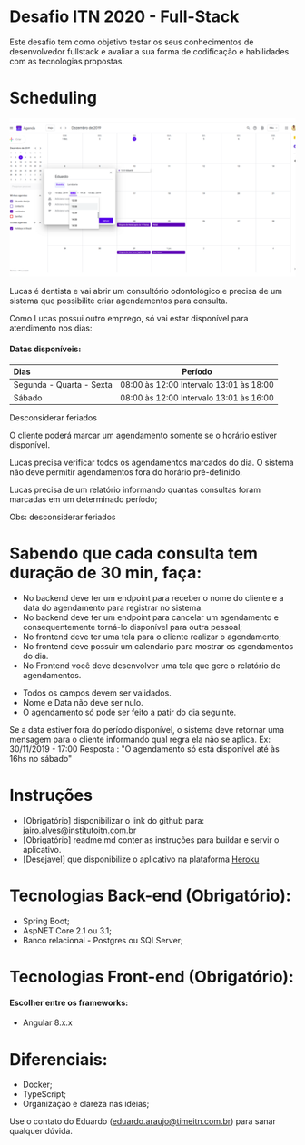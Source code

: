 # Desafio ITN 2020 - Full-Stack

Este desafio tem como objetivo testar os seus conhecimentos de desenvolvedor fullstack e avaliar a sua forma de codificação e habilidades com as tecnologias propostas.

# Scheduling

![Scheduling](/assets/calendar.png)

Lucas é dentista e vai abrir um consultório odontológico e precisa de um sistema que possibilite criar agendamentos para consulta.

Como Lucas possui outro emprego, só vai estar disponível para atendimento nos dias:

#### Datas disponíveis:

Dias | Período 
:--------- | :------: 
Segunda - Quarta - Sexta | 08:00 às 12:00 Intervalo 13:01 às 18:00
Sábado | 08:00 às 12:00  Intervalo 13:01 às 16:00
Desconsiderar feriados 

O cliente poderá marcar um agendamento somente se o horário estiver disponível. 

Lucas precisa verificar todos os agendamentos marcados do dia. O sistema não deve permitir agendamentos fora do horário pré-definido. 

Lucas precisa de um relatório informando quantas consultas foram marcadas em um determinado período;

Obs: desconsiderar feriados

# Sabendo que cada consulta tem duração de 30 min, faça:
* No backend deve ter um endpoint para receber o nome do cliente e a data do agendamento para registrar no sistema.
* No backend deve ter um endpoint para cancelar um agendamento e consequentemente torná-lo disponível para outra pessoal;
* No frontend deve ter uma tela para o cliente realizar o agendamento;
* No frontend deve possuir um calendário para mostrar os agendamentos do dia.
* No Frontend você deve desenvolver uma tela que gere o relatório de agendamentos.
- Todos os campos devem ser validados.
- Nome e Data não deve ser nulo.
- O agendamento só pode ser feito a patir do dia seguinte. 

Se a data estiver fora do período disponível, o sistema deve retornar uma mensagem para o cliente informando qual regra ela não se aplica. 
Ex: 30/11/2019 - 17:00 Resposta : "O agendamento só está disponível até às 16hs no sábado"

# Instruções 
* [Obrigatório] disponibilizar o link do github para: jairo.alves@institutoitn.com.br	
* [Obrigatório] readme.md conter as instruções para buildar e servir o aplicativo.
* [Desejavel] que disponibilize o aplicativo na plataforma [Heroku](https://www.heroku.com)

# Tecnologias Back-end (Obrigatório):
* Spring Boot;
* AspNET Core 2.1 ou 3.1;
* Banco relacional - Postgres ou SQLServer;

# Tecnologias Front-end (Obrigatório):
#### Escolher entre os frameworks:
* Angular 8.x.x

# Diferenciais:
* Docker;
* TypeScript;
* Organização e clareza nas ideias;

Use o contato do Eduardo (eduardo.araujo@timeitn.com.br) para sanar qualquer dúvida.
